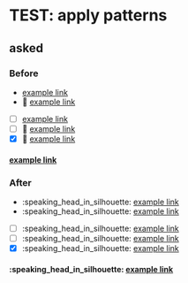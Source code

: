 # TEST: apply patterns

## asked

### Before

- [example link](http://example.com)
- :speech_balloon: [example link](http://example.com)
- [ ] [example link](http://example.com)
- [ ] :speech_balloon: [example link](http://example.com)
- [x] :speech_balloon: [example link](http://example.com)
#### [example link](http://example.com)

### After

- :speaking_head_in_silhouette: [example link](http://example.com)
- :speaking_head_in_silhouette: [example link](http://example.com)
- [ ] :speaking_head_in_silhouette: [example link](http://example.com)
- [ ] :speaking_head_in_silhouette: [example link](http://example.com)
- [x] :speaking_head_in_silhouette: [example link](http://example.com)
#### :speaking_head_in_silhouette: [example link](http://example.com)